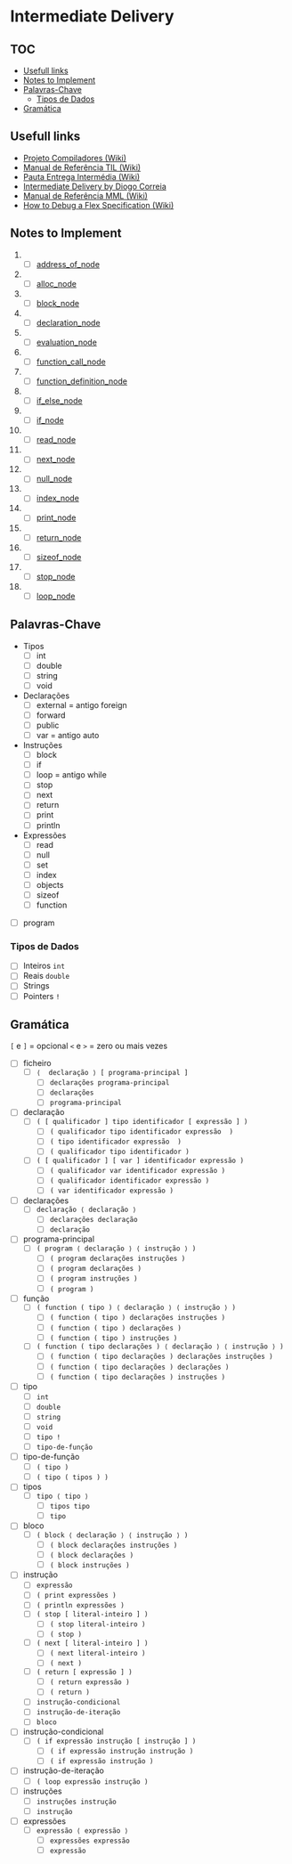 # Intermediate Delivery <!-- omit in toc -->

## TOC <!-- omit in toc -->

- [Usefull links](#usefull-links)
- [Notes to Implement](#notes-to-implement)
- [Palavras-Chave](#palavras-chave)
  - [Tipos de Dados](#tipos-de-dados)
- [Gramática](#gramática)

## Usefull links

- [Projeto Compiladores (Wiki)](https://web.tecnico.ulisboa.pt/~david.matos/w/pt/index.php/Compiladores/Projecto_de_Compiladores)
- [Manual de Referência TIL (Wiki)](https://web.tecnico.ulisboa.pt/~david.matos/w/pt/index.php/Compiladores/Projecto_de_Compiladores/Projecto_2023-2024/Manual_de_Refer%C3%AAncia_da_Linguagem_TIL)
- [Pauta Entrega Intermédia (Wiki)](https://web.tecnico.ulisboa.pt/~david.matos/w/pt/index.php/Compiladores/Pautas_2023-2024/Pauta_do_Projecto:_Entrega_Interm%C3%A9dia)
- [Intermediate Delivery by Diogo Correia](https://github.com/ist199211-ist199311/mml-compiler-co/releases/tag/intermediate-delivery)
- [Manual de Referência MML (Wiki)](https://web.tecnico.ulisboa.pt/~david.matos/w/pt/index.php/Compiladores/Projecto_de_Compiladores/Projecto_2022-2023/Manual_de_Refer%C3%AAncia_da_Linguagem_MML)
- [How to Debug a Flex Specification (Wiki)](https://web.tecnico.ulisboa.pt/~david.matos/w/pt/index.php/The_Flex_Lexical_Analyzer#How_to_Debug_a_Flex_Specification)

## Notes to Implement

1. - [ ] [address_of_node](#address_of_node-implemented)
2. - [ ] [alloc_node](#alloc_node-implemented)
3. - [ ] [block_node](#block_node-implemented)
4. - [ ] [declaration_node](#declaration_node-implemented)
5. - [ ] [evaluation_node](#evaluation_node-already-done)
6. - [ ] [function_call_node](#function_call_node-implemented)
7. - [ ] [function_definition_node](#function_definition_node-implemented)
8. - [ ] [if_else_node](#if_else_node-already-done) 
9.  - [ ] [if_node](#if_node-already-done) 
10. - [ ] [read_node](#read_node-implemented) 
11. - [ ] [next_node](#next_node-implemented)
12. - [ ] [null_node](#null_node-implemented)
13. - [ ] [index_node](#index_node-implemented)
14. - [ ] [print_node](#print_node-implemented) 
15. - [ ] [return_node](#return_node-implemented)
16. - [ ] [sizeof_node](#sizeof_node-implemented)
17. - [ ] [stop_node](#stop_node-implemented)
18. - [ ] [loop_node](#loop_node-implemented)

## Palavras-Chave

- Tipos
  - [ ] int
  - [ ] double
  - [ ] string
  - [ ] void
- Declarações
  - [ ] external = antigo foreign
  - [ ] forward
  - [ ] public
  - [ ] var = antigo auto
- Instruções
  - [ ] block
  - [ ] if
  - [ ] loop = antigo while
  - [ ] stop
  - [ ] next
  - [ ] return
  - [ ] print
  - [ ] println
- Expressões
  - [ ] read
  - [ ] null
  - [ ] set
  - [ ] index
  - [ ] objects
  - [ ] sizeof
  - [ ] function
- [ ] program

### Tipos de Dados

- [ ] Inteiros `int`
- [ ] Reais `double`
- [ ] Strings
- [ ] Pointers `!`

## Gramática

`[` e `]` = opcional
`<` e `>` = zero ou mais vezes

- [ ] ficheiro
  - [ ] `⟨  declaração ⟩ [ programa-principal ]`
    - [ ] `declarações programa-principal`
    - [ ] `declarações`
    - [ ] `programa-principal`
- [ ] declaração
  - [ ] `( [ qualificador ] tipo identificador [ expressão ] )`
    - [ ] `( qualificador tipo identificador expressão  )`
    - [ ] `( tipo identificador expressão  )`
    - [ ] `( qualificador tipo identificador )`
  - [ ] `( [ qualificador ] [ var ] identificador expressão )`
    - [ ] `( qualificador var identificador expressão )`
    - [ ] `( qualificador identificador expressão )`
    - [ ] `( var identificador expressão )`
- [ ] declarações
  - [ ] `declaração ⟨ declaração ⟩`
    - [ ] `declarações declaração`
    - [ ] `declaração`
- [ ] programa-principal
  - [ ] `( program ⟨ declaração ⟩ ⟨ instrução ⟩ )`
    - [ ] `( program declarações instruções )`
    - [ ] `( program declarações )`
    - [ ] `( program instruções )`
    - [ ] `( program )`
- [ ] função
  - [ ] `( function ( tipo ) ⟨ declaração ⟩ ⟨ instrução ⟩ )`
    - [ ] `( function ( tipo ) declarações instruções )`
    - [ ] `( function ( tipo ) declarações )`
    - [ ] `( function ( tipo ) instruções )`
  - [ ] `( function ( tipo declarações ) ⟨ declaração ⟩ ⟨ instrução ⟩ )`
    - [ ] `( function ( tipo declarações ) declarações instruções )`
    - [ ] `( function ( tipo declarações ) declarações )`
    - [ ] `( function ( tipo declarações ) instruções )`
- [ ] tipo
  - [ ] `int`
  - [ ] `double`
  - [ ] `string`
  - [ ] `void`
  - [ ] `tipo !`
  - [ ] `tipo-de-função`
- [ ] tipo-de-função
  - [ ] `( tipo )`
  - [ ] `( tipo ( tipos ) )`
- [ ] tipos
  - [ ] `tipo ⟨ tipo ⟩`
    - [ ] `tipos tipo`
    - [ ] `tipo`
- [ ] bloco
  - [ ] `( block ⟨ declaração ⟩ ⟨ instrução ⟩ )`
    - [ ] `( block declarações instruções )`
    - [ ] `( block declarações )`
    - [ ] `( block instruções )`
- [ ] instrução
  - [ ] `expressão`
  - [ ] `( print expressões )`
  - [ ] `( println expressões )`
  - [ ] `( stop [ literal-inteiro ] )`
    - [ ] `( stop literal-inteiro )`
    - [ ] `( stop )`
  - [ ] `( next [ literal-inteiro ] )`
    - [ ] `( next literal-inteiro )`
    - [ ] `( next )`
  - [ ] `( return [ expressão ] )`
    - [ ] `( return expressão )`
    - [ ] `( return )`
  - [ ] `instrução-condicional`
  - [ ] `instrução-de-iteração`
  - [ ] `bloco`
- [ ] instrução-condicional
  - [ ] `( if expressão instrução [ instrução ] )`
    - [ ] `( if expressão instrução instrução )`
    - [ ] `( if expressão instrução )`
- [ ] instrução-de-iteração
  - [ ] `( loop expressão instrução )`
- [ ] instruções
  - [ ] `instruções instrução`
  - [ ] `instrução`
- [ ] expressões
  - [ ] `expressão ⟨ expressão ⟩`
    - [ ] `expressões expressão`
    - [ ] `expressão`
